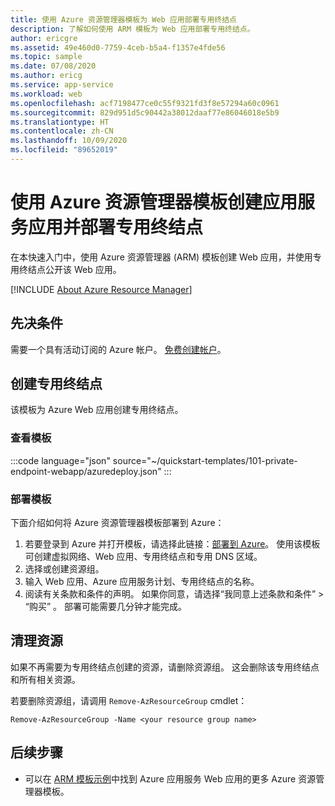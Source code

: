 ```yaml
---
title: 使用 Azure 资源管理器模板为 Web 应用部署专用终结点
description: 了解如何使用 ARM 模板为 Web 应用部署专用终结点。
author: ericgre
ms.assetid: 49e460d0-7759-4ceb-b5a4-f1357e4fde56
ms.topic: sample
ms.date: 07/08/2020
ms.author: ericg
ms.service: app-service
ms.workload: web
ms.openlocfilehash: acf7198477ce0c55f9321fd3f8e57294a60c0961
ms.sourcegitcommit: 829d951d5c90442a38012daaf77e86046018e5b9
ms.translationtype: HT
ms.contentlocale: zh-CN
ms.lasthandoff: 10/09/2020
ms.locfileid: "89652019"
---
```

# <a name="create-an-app-service-app-and-deploy-a-private-endpoint-by-using-an-azure-resource-manager-template"></a>使用 Azure 资源管理器模板创建应用服务应用并部署专用终结点

在本快速入门中，使用 Azure 资源管理器 (ARM) 模板创建 Web 应用，并使用专用终结点公开该 Web 应用。

[!INCLUDE [About Azure Resource Manager](../../../includes/resource-manager-quickstart-introduction.md)]

## <a name="prerequisite"></a>先决条件

需要一个具有活动订阅的 Azure 帐户。 [免费创建帐户](https://azure.microsoft.com/free/?WT.mc_id=A261C142F)。

## <a name="create-a-private-endpoint"></a>创建专用终结点

该模板为 Azure Web 应用创建专用终结点。

### <a name="review-the-template"></a>查看模板

:::code language="json" source="~/quickstart-templates/101-private-endpoint-webapp/azuredeploy.json" :::

### <a name="deploy-the-template"></a>部署模板

下面介绍如何将 Azure 资源管理器模板部署到 Azure：

1. 若要登录到 Azure 并打开模板，请选择此链接：[部署到 Azure](https://portal.azure.com/#create/Microsoft.Template/uri/https%3A%2F%2Fraw.githubusercontent.com%2FAzure%2Fazure-quickstart-templates%2Fmaster%2F101-private-endpoint-webapp%2Fazuredeploy.json)。 使用该模板可创建虚拟网络、Web 应用、专用终结点和专用 DNS 区域。
2. 选择或创建资源组。
3. 输入 Web 应用、Azure 应用服务计划、专用终结点的名称。
5. 阅读有关条款和条件的声明。 如果你同意，请选择“我同意上述条款和条件” > “购买” 。 部署可能需要几分钟才能完成。

## <a name="clean-up-resources"></a>清理资源

如果不再需要为专用终结点创建的资源，请删除资源组。 这会删除该专用终结点和所有相关资源。

若要删除资源组，请调用 `Remove-AzResourceGroup` cmdlet：

```azurepowershell-interactive
Remove-AzResourceGroup -Name <your resource group name>
```

## <a name="next-steps"></a>后续步骤

- 可以在 [ARM 模板示例](../samples-resource-manager-templates.md)中找到 Azure 应用服务 Web 应用的更多 Azure 资源管理器模板。
